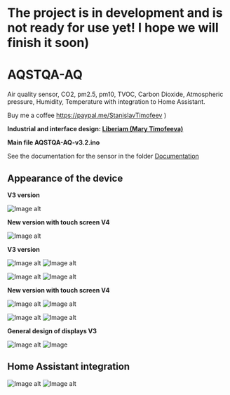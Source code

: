 # The project is in development and is not ready for use yet! I hope we will finish it soon)

# AQSTQA-AQ
Air quality sensor, CO2, pm2.5, pm10, TVOC, Carbon Dioxide, Atmospheric pressure, Humidity, Temperature with integration to Home Assistant.

Buy me a coffee https://paypal.me/StanislavTimofeev       )

**Industrial and interface design: [Liberiam (Mary Timofeeva)](https://www.linkedin.com/in/marija-timofeeva-184484382/)**

**Main file AQSTQA-AQ-v3.2.ino**

See the documentation for the sensor in the folder [Documentation](https://github.com/stiamon77/AQSTQA-AQ/blob/main/Documentation/Instructions.pdf)

## **Appearance of the device**

**V3 version**

![Image alt](https://github.com/stiamon77/AQSTQA-AQ/blob/main/image/v3l1sm.jpg)

**New version with touch screen V4**

![Image alt](https://github.com/stiamon77/AQSTQA-AQ/blob/main/image/v4l3sm.jpg)

**V3 version**

![Image alt](https://github.com/stiamon77/AQSTQA-AQ/blob/main/image/v3l1sm.jpg) ![Image alt](https://github.com/stiamon77/AQSTQA-AQ/blob/main/image/v3l2sm.jpg)

![Image alt](https://github.com/stiamon77/AQSTQA-AQ/blob/main/image/v3b1sm.jpg) ![Image alt](https://github.com/stiamon77/AQSTQA-AQ/blob/main/image/v3b2sm.jpg)

**New version with touch screen V4**

![Image alt](https://github.com/stiamon77/AQSTQA-AQ/blob/main/image/v4l3sm.jpg) ![Image alt](https://github.com/stiamon77/AQSTQA-AQ/blob/main/image/v4l6sm.jpg)

![Image alt](https://github.com/stiamon77/AQSTQA-AQ/blob/main/image/v4l5sm.jpg) ![Image alt](https://github.com/stiamon77/AQSTQA-AQ/blob/main/image/v4l4sm.jpg)

**General design of displays V3**

![Image alt](https://github.com/stiamon77/AQSTQA-AQ/blob/main/image/Display%20narrow.png)  ![Image](https://github.com/stiamon77/AQSTQA-AQ/blob/main/image/Display%203%20big%20another%20font.png) 

## **Home Assistant integration**

![Image alt](https://github.com/stiamon77/AQSTQA-AQ/blob/main/image/ha1sm.jpg)  ![Image alt](https://github.com/stiamon77/AQSTQA-AQ/blob/main/image/ha2sm.jpg)
